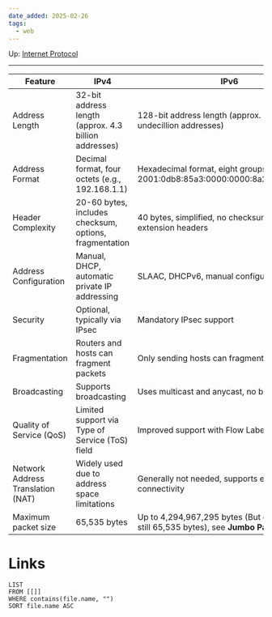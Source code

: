 ```yaml
---
date_added: 2025-02-26
tags:
  - web
---
```

Up: [Internet Protocol](Internet%20Protocol.md)
___

| Feature                           | IPv4                                                   | IPv6                                                                                              |
| --------------------------------- | ------------------------------------------------------ | ------------------------------------------------------------------------------------------------- |
| Address Length                    | 32-bit address length (approx. 4.3 billion addresses)  | 128-bit address length (approx. 340 undecillion addresses)                                        |
| Address Format                    | Decimal format, four octets (e.g., 192.168.1.1)        | Hexadecimal format, eight groups (e.g., 2001:0db8:85a3:0000:0000:8a2e:0370:7334)                  |
| Header Complexity                 | 20-60 bytes, includes checksum, options, fragmentation | 40 bytes, simplified, no checksum, uses extension headers                                         |
| Address Configuration             | Manual, DHCP, automatic private IP addressing          | SLAAC, DHCPv6, manual configuration                                                               |
| Security                          | Optional, typically via IPsec                          | Mandatory IPsec support                                                                           |
| Fragmentation                     | Routers and hosts can fragment packets                 | Only sending hosts can fragment packets                                                           |
| Broadcasting                      | Supports broadcasting                                  | Uses multicast and anycast, no broadcasting                                                       |
| Quality of Service (QoS)          | Limited support via Type of Service (ToS) field        | Improved support with Flow Label field                                                            |
| Network Address Translation (NAT) | Widely used due to address space limitations           | Generally not needed, supports end-to-end connectivity                                            |
| Maximum packet size               | 65,535 bytes                                           | Up to 4,294,967,295 bytes (But data payload is still 65,535 bytes), see **Jumbo Payload** option. |

# Links
```dataview
LIST
FROM [[]]
WHERE contains(file.name, "")
SORT file.name ASC
```
